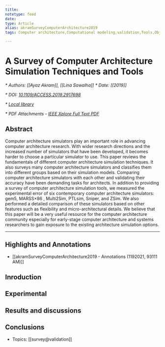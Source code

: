 ```yaml
---
title:
notetype: feed 
date: 
type: Article
alias: akramSurveyComputerArchitecture2019
tags: Computer architecture,Computational modeling,validation,Tools,Object oriented modeling,Timing,Microarchitecture,Adaptation models,×86 simulators,Computer architecture simulators,simulation techniques,simulators evaluation

---
```


# A Survey of Computer Architecture Simulation Techniques and Tools
<cite>* Authors: [[Ayaz Akram]], [[Lina Sawalha]]</cite>
<cite></cite>
<cite>* Date: [[2019]]</cite>

<cite></cite>

<cite>* DOI: [10.1109/ACCESS.2019.2917698](https://doi.org/10.1109/ACCESS.2019.2917698)</cite>

<cite>* [Local library](zotero://select/items/1_V2LM8X6K)</cite>

<cite>* PDF Attachments
	- [IEEE Xplore Full Text PDF](zotero://open-pdf/library/items/ZJXJGIFP)</cite>

## Abstract

Computer architecture simulators play an important role in advancing computer architecture research. With wider research directions and the increased number of simulators that have been developed, it becomes harder to choose a particular simulator to use. This paper reviews the fundamentals of different computer architecture simulation techniques. It also surveys many computer architecture simulators and classifies them into different groups based on their simulation models. Comparing computer architecture simulators with each other and validating their accuracy have been demanding tasks for architects. In addition to providing a survey of computer architecture simulation tools, we measured the experimental error of six contemporary computer architecture simulators: gem5, MARSS×86 , Multi2Sim, PTLsim, Sniper, and ZSim. We also performed a detailed comparison of these simulators based on other features such as flexibility and micro-architectural details. We believe that this paper will be a very useful resource for the computer architecture community especially for early-stage computer architecture and systems researchers to gain exposure to the existing architecture simulation options.

***

## Highlights and Annotations

- [[akramSurveyComputerArchitecture2019 - Annotations (1192021, 93111 AM)]]

## Inroduction
## Experimental 
## Results and discussions 
## Conclusions



* Topics: [[survey@validation]]  
